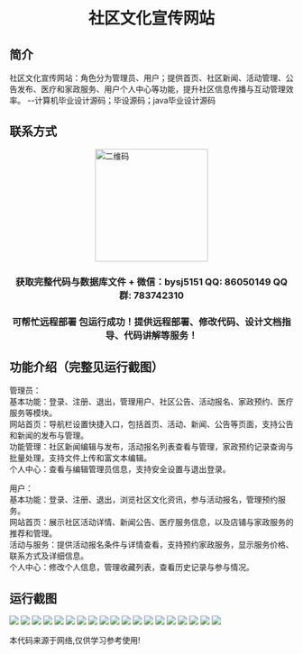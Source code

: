 <p><h1 align="center">社区文化宣传网站</h1></p>

## 简介
社区文化宣传网站：角色分为管理员、用户；提供首页、社区新闻、活动管理、公告发布、医疗和家政服务、用户个人中心等功能，提升社区信息传播与互动管理效率。    --计算机毕业设计源码；毕设源码；java毕业设计源码


## 联系方式
<img src="https://bs-1329754181.cos.ap-shanghai.myqcloud.com/wx.jpg" alt="二维码" style="display: block; margin: 0 auto;" width="200px">
<p><h3 align="center">获取完整代码与数据库文件 + 微信：bysj5151 QQ: 86050149 QQ群: 783742310</h3></p>
<p><h3 align="center">可帮忙远程部署 包运行成功！提供远程部署、修改代码、设计文档指导、代码讲解等服务！</h3></p>

## 功能介绍（完整见运行截图）
管理员：  
基本功能：登录、注册、退出，管理用户、社区公告、活动报名、家政预约、医疗服务等模块。  
网站首页：导航栏设置快捷入口，包括首页、活动、新闻、公告等页面，支持公告和新闻的发布与管理。  
功能管理：社区新闻编辑与发布，活动报名列表查看与管理，家政预约记录查询与批量处理，支持文件上传和富文本编辑。  
个人中心：查看与编辑管理员信息，支持安全设置与退出登录。

用户：  
基本功能：登录、注册、退出，浏览社区文化资讯，参与活动报名，管理预约服务。  
网站首页：展示社区活动详情、新闻公告、医疗服务信息，以及店铺与家政服务的推荐和管理。  
活动与服务：提供活动报名条件与详情查看，支持预约家政服务，显示服务价格、联系方式及详细信息。  
个人中心：修改个人信息，管理收藏列表，查看历史记录与参与情况。


## 运行截图
![](https://bs-1329754181.cos.ap-shanghai.myqcloud.com/ssm/communityCulturePromotionWebsite/img/001.jpg)
![](https://bs-1329754181.cos.ap-shanghai.myqcloud.com/ssm/communityCulturePromotionWebsite/img/002.jpg)
![](https://bs-1329754181.cos.ap-shanghai.myqcloud.com/ssm/communityCulturePromotionWebsite/img/003.jpg)
![](https://bs-1329754181.cos.ap-shanghai.myqcloud.com/ssm/communityCulturePromotionWebsite/img/004.jpg)
![](https://bs-1329754181.cos.ap-shanghai.myqcloud.com/ssm/communityCulturePromotionWebsite/img/005.jpg)
![](https://bs-1329754181.cos.ap-shanghai.myqcloud.com/ssm/communityCulturePromotionWebsite/img/006.jpg)
![](https://bs-1329754181.cos.ap-shanghai.myqcloud.com/ssm/communityCulturePromotionWebsite/img/007.jpg)
![](https://bs-1329754181.cos.ap-shanghai.myqcloud.com/ssm/communityCulturePromotionWebsite/img/008.jpg)
![](https://bs-1329754181.cos.ap-shanghai.myqcloud.com/ssm/communityCulturePromotionWebsite/img/009.jpg)
![](https://bs-1329754181.cos.ap-shanghai.myqcloud.com/ssm/communityCulturePromotionWebsite/img/010.jpg)
![](https://bs-1329754181.cos.ap-shanghai.myqcloud.com/ssm/communityCulturePromotionWebsite/img/011.jpg)
![](https://bs-1329754181.cos.ap-shanghai.myqcloud.com/ssm/communityCulturePromotionWebsite/img/012.jpg)
![](https://bs-1329754181.cos.ap-shanghai.myqcloud.com/ssm/communityCulturePromotionWebsite/img/013.jpg)
![](https://bs-1329754181.cos.ap-shanghai.myqcloud.com/ssm/communityCulturePromotionWebsite/img/014.jpg)
![](https://bs-1329754181.cos.ap-shanghai.myqcloud.com/ssm/communityCulturePromotionWebsite/img/015.jpg)
![](https://bs-1329754181.cos.ap-shanghai.myqcloud.com/ssm/communityCulturePromotionWebsite/img/016.jpg)
![](https://bs-1329754181.cos.ap-shanghai.myqcloud.com/ssm/communityCulturePromotionWebsite/img/017.jpg)
![](https://bs-1329754181.cos.ap-shanghai.myqcloud.com/ssm/communityCulturePromotionWebsite/img/018.jpg)
![](https://bs-1329754181.cos.ap-shanghai.myqcloud.com/ssm/communityCulturePromotionWebsite/img/019.jpg)

<p>本代码来源于网络,仅供学习参考使用!</p>
